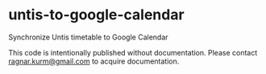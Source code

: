 # untis-to-google-calendar
Synchronize Untis timetable to Google Calendar

This code is intentionally published without documentation.
Please contact ragnar.kurm@gmail.com
to acquire documentation.

